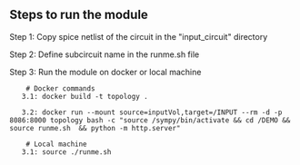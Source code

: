 ## Steps to run the module


Step 1: Copy spice netlist of the circuit in the "input_circuit" directory


Step 2: Define subcircuit name in the runme.sh file 

Step 3: Run the module on docker or local machine

        # Docker commands
       3.1: docker build -t topology .
       
       3.2: docker run --mount source=inputVol,target=/INPUT --rm -d -p 8086:8000 topology bash -c "source /sympy/bin/activate && cd /DEMO && source runme.sh  && python -m http.server"
       
        # Local machine 
       3.1: source ./runme.sh


